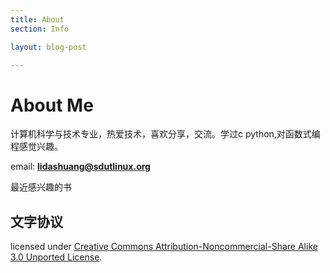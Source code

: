 ```yaml
---
title: About
section: Info

layout: blog-post

---
```


About Me
===========================
计算机科学与技术专业，热爱技术，喜欢分享，交流。学过c python,对函数式编程感觉兴趣。

email: **lidashuang@sdutlinux.org**

最近感兴趣的书
<script type="text/javascript" src="http://www.douban.com/service/badge/lidashuang/?show=wishlist&amp;n=9&amp;columns=9&amp;hidelogo=yes&amp;cat=book" ></script>

[jekyll]: http://github.com/mreid/jekyll/
[markdown]: http://daringfireball.net/projects/markdown/

文字协议
--------------

licensed under  <a rel="license" href="http://creativecommons.org/licenses/by-nc-sa/3.0/">Creative Commons Attribution-Noncommercial-Share Alike 3.0 Unported License</a>.

